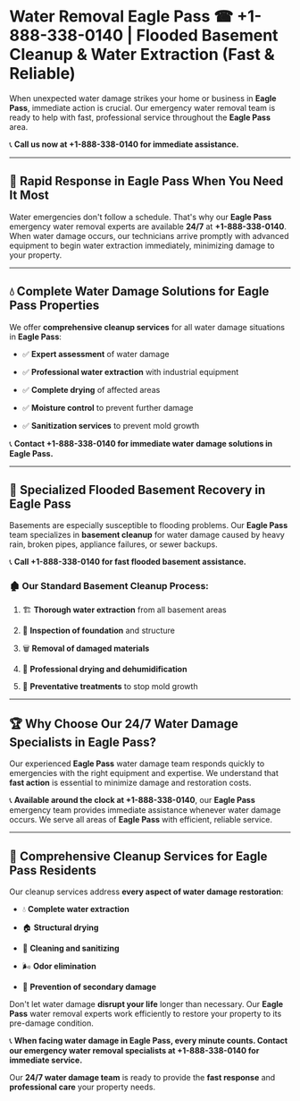 # Water Removal Eagle Pass ☎ +1-888-338-0140 | Flooded Basement Cleanup & Water Extraction (Fast & Reliable)

When unexpected water damage strikes your home or business in **Eagle Pass**, immediate action is crucial. Our emergency water removal team is ready to help with fast, professional service throughout the **Eagle Pass** area. 

📞 **Call us now at +1-888-338-0140 for immediate assistance.**
---
## 🚀 Rapid Response in Eagle Pass When You Need It Most
Water emergencies don't follow a schedule. That's why our **Eagle Pass** emergency water removal experts are available **24/7** at **+1-888-338-0140**. When water damage occurs, our technicians arrive promptly with advanced equipment to begin water extraction immediately, minimizing damage to your property.
---
## 💧 Complete Water Damage Solutions for Eagle Pass Properties
We offer **comprehensive cleanup services** for all water damage situations in **Eagle Pass**:
- ✅ **Expert assessment** of water damage  
- ✅ **Professional water extraction** with industrial equipment  
- ✅ **Complete drying** of affected areas  
- ✅ **Moisture control** to prevent further damage  
- ✅ **Sanitization services** to prevent mold growth  
📞 **Contact +1-888-338-0140 for immediate water damage solutions in Eagle Pass.**
---
## 🌊 Specialized Flooded Basement Recovery in Eagle Pass
Basements are especially susceptible to flooding problems. Our **Eagle Pass** team specializes in **basement cleanup** for water damage caused by heavy rain, broken pipes, appliance failures, or sewer backups. 
📞 **Call +1-888-338-0140 for fast flooded basement assistance.**
### 🏚️ Our Standard Basement Cleanup Process:
1. 🏗️ **Thorough water extraction** from all basement areas  
2. 🔎 **Inspection of foundation** and structure  
3. 🗑️ **Removal of damaged materials**  
4. 💨 **Professional drying and dehumidification**  
5. 🚫 **Preventative treatments** to stop mold growth  
---
## 🏆 Why Choose Our 24/7 Water Damage Specialists in Eagle Pass?
Our experienced **Eagle Pass** water damage team responds quickly to emergencies with the right equipment and expertise. We understand that **fast action** is essential to minimize damage and restoration costs.
📞 **Available around the clock at +1-888-338-0140**, our **Eagle Pass** emergency team provides immediate assistance whenever water damage occurs. We serve all areas of **Eagle Pass** with efficient, reliable service.
---
## 🧹 Comprehensive Cleanup Services for Eagle Pass Residents
Our cleanup services address **every aspect of water damage restoration**:
- 💧 **Complete water extraction**  
- 🏠 **Structural drying**  
- 🧼 **Cleaning and sanitizing**  
- 🌬️ **Odor elimination**  
- 🚫 **Prevention of secondary damage**  
Don't let water damage **disrupt your life** longer than necessary. Our **Eagle Pass** water removal experts work efficiently to restore your property to its pre-damage condition.
📞 **When facing water damage in Eagle Pass, every minute counts. Contact our emergency water removal specialists at +1-888-338-0140 for immediate service.**
Our **24/7 water damage team** is ready to provide the **fast response** and **professional care** your property needs.

